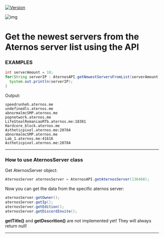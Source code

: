 <p align="center">

<a href="https://github.com/MaximFiedler/AternosAPI/releases"><img src="https://img.shields.io/github/v/tag/MaximFiedler/AternosAPI.svg" alt="Version"></a>  
</p>

![img](https://media.discordapp.net/attachments/1052241511795937381/1092801532573003787/Neues_Projekt_17_2.png?width=1439&height=576)


# Get the newest servers from the Aternos server list using the API


### EXAMPLES
```java
int serverAmount = 10;
for(String serverIP : AternosAPI.getNewestServersFromList(serverAmount)) {
  System.out.println(serverIP);
}
```
Output:
```
speedrunheh.aternos.me
undefinedls.aternos.me
abnormalmcSMP.aternos.me
popnetwork.aternos.me
LifeStealRomaniaoRTb.aternos.me:18381
Hardcore_block.aternos.me
Astheticpixel.aternos.me:20784
abnormalmcSMP.aternos.me
Lab_1.aternos.me:41616
Astheticpixel.aternos.me:20784
```

--------------------------------------------------------------------

### How to use AternosServer class

Get AternosServer object:
```java
AternosServer aternosServer = AternosAPI.getAternosServer(136468);
```
Now you can get the data from the specific aternos server:
```java
aternosServer.getOwner();
aternosServer.getIp();
aternosServer.getEdition();
aternosServer.getDiscordInvite();
```

**getTitle()** and **getDescrition()** are not implemented yet! They will always return null!

--------------------------------------------------------------------



